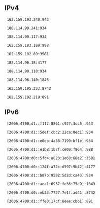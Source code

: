 ## IPv4
```
 162.159.193.240:943
```
```
 188.114.99.241:934
```
```
 188.114.99.117:934
```
```
 162.159.193.189:988
```
```
 162.159.192.89:3581
```
```
 188.114.96.18:4177
```
```
 188.114.99.110:934
```
```
 188.114.96.140:1843
```
```
 162.159.195.253:8742
```
```
 162.159.192.219:891
```

## IPv6
```
 [2606:4700:d1::f117:8861:c927:3cc5]:943
```
```
 [2606:4700:d1::5def:cbc2:22ca:8ec1]:934
```
```
 [2606:4700:d1::e0eb:4a38:7199:bf1e]:934
```
```
 [2606:4700:d1::e1b8:1b7f:ce09:f964]:988
```
```
 [2606:4700:d0::5fc4:a823:1e60:68e2]:3581
```
```
 [2606:4700:d0::124f:a72c:d597:9b42]:4177
```
```
 [2606:4700:d1::b87b:9582:5d2d:ca43]:934
```
```
 [2606:4700:d1::aea1:6937:fe36:75e9]:1843
```
```
 [2606:4700:d0::eb33:7727:7e1f:ad41]:8742
```
```
 [2606:4700:d1::ffe0:17cf:8eee:cbb1]:891
```

